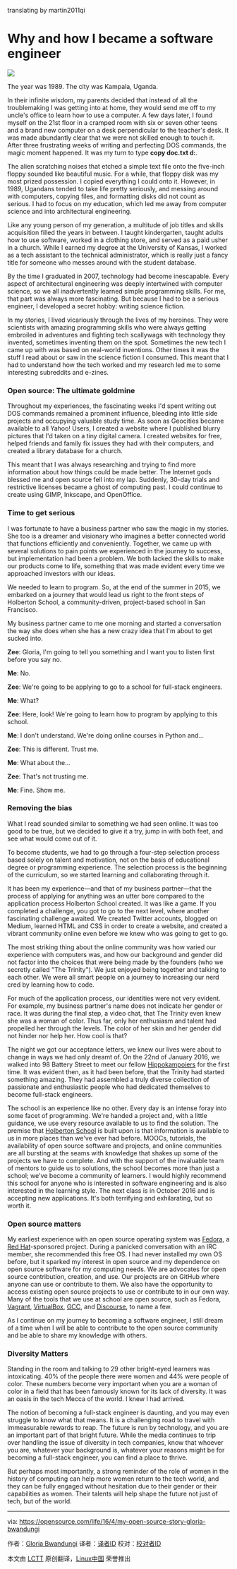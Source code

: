 translating by martin2011qi

Why and how I became a software engineer
==========================================

![](https://opensource.com/sites/default/files/styles/image-full-size/public/images/life/myopensourcestory.png?itok=6TXlAkFi)

The year was 1989. The city was Kampala, Uganda.

In their infinite wisdom, my parents decided that instead of all the troublemaking I was getting into at home, they would send me off to my uncle's office to learn how to use a computer. A few days later, I found myself on the 21st floor in a cramped room with six or seven other teens and a brand new computer on a desk perpendicular to the teacher's desk. It was made abundantly clear that we were not skilled enough to touch it. After three frustrating weeks of writing and perfecting DOS commands, the magic moment happened. It was my turn to type **copy doc.txt d:**.

The alien scratching noises that etched a simple text file onto the five-inch floppy sounded like beautiful music. For a while, that floppy disk was my most prized possession. I copied everything I could onto it. However, in 1989, Ugandans tended to take life pretty seriously, and messing around with computers, copying files, and formatting disks did not count as serious. I had to focus on my education, which led me away from computer science and into architectural engineering.

Like any young person of my generation, a multitude of job titles and skills acquisition filled the years in between. I taught kindergarten, taught adults how to use software, worked in a clothing store, and served as a paid usher in a church. While I earned my degree at the University of Kansas, I worked as a tech assistant to the technical administrator, which is really just a fancy title for someone who messes around with the student database.

By the time I graduated in 2007, technology had become inescapable. Every aspect of architectural engineering was deeply intertwined with computer science, so we all inadvertently learned simple programming skills. For me, that part was always more fascinating. But because I had to be a serious engineer, I developed a secret hobby: writing science fiction.

In my stories, I lived vicariously through the lives of my heroines. They were scientists with amazing programming skills who were always getting embroiled in adventures and fighting tech scallywags with technology they invented, sometimes inventing them on the spot. Sometimes the new tech I came up with was based on real-world inventions. Other times it was the stuff I read about or saw in the science fiction I consumed. This meant that I had to understand how the tech worked and my research led me to some interesting subreddits and e-zines.

### Open source: The ultimate goldmine

Throughout my experiences, the fascinating weeks I'd spent writing out DOS commands remained a prominent influence, bleeding into little side projects and occupying valuable study time. As soon as Geocities became available to all Yahoo! Users, I created a website where I published blurry pictures that I'd taken on a tiny digital camera. I created websites for free, helped friends and family fix issues they had with their computers, and created a library database for a church.

This meant that I was always researching and trying to find more information about how things could be made better. The Internet gods blessed me and open source fell into my lap. Suddenly, 30-day trials and restrictive licenses became a ghost of computing past. I could continue to create using GIMP, Inkscape, and OpenOffice.

### Time to get serious

I was fortunate to have a business partner who saw the magic in my stories. She too is a dreamer and visionary who imagines a better connected world that functions efficiently and conveniently. Together, we came up with several solutions to pain points we experienced in the journey to success, but implementation had been a problem. We both lacked the skills to make our products come to life, something that was made evident every time we approached investors with our ideas.

We needed to learn to program. So, at the end of the summer in 2015, we embarked on a journey that would lead us right to the front steps of Holberton School, a community-driven, project-based school in San Francisco.

My business partner came to me one morning and started a conversation the way she does when she has a new crazy idea that I'm about to get sucked into.

**Zee**: Gloria, I'm going to tell you something and I want you to listen first before you say no.

**Me**: No.

**Zee**: We're going to be applying to go to a school for full-stack engineers.

**Me**: What?

**Zee**: Here, look! We're going to learn how to program by applying to this school.

**Me**: I don't understand. We're doing online courses in Python and...

**Zee**: This is different. Trust me.

**Me**: What about the...

**Zee**: That's not trusting me.

**Me**: Fine. Show me.

### Removing the bias

What I read sounded similar to something we had seen online. It was too good to be true, but we decided to give it a try, jump in with both feet, and see what would come out of it.

To become students, we had to go through a four-step selection process based solely on talent and motivation, not on the basis of educational degree or programming experience. The selection process is the beginning of the curriculum, so we started learning and collaborating through it.

It has been my experience—and that of my business partner—that the process of applying for anything was an utter bore compared to the application process Holberton School created. It was like a game. If you completed a challenge, you got to go to the next level, where another fascinating challenge awaited. We created Twitter accounts, blogged on Medium, learned HTML and CSS in order to create a website, and created a vibrant community online even before we knew who was going to get to go.

The most striking thing about the online community was how varied our experience with computers was, and how our background and gender did not factor into the choices that were being made by the founders (who we secretly called "The Trinity"). We just enjoyed being together and talking to each other. We were all smart people on a journey to increasing our nerd cred by learning how to code.

For much of the application process, our identities were not very evident. For example, my business partner's name does not indicate her gender or race. It was during the final step, a video chat, that The Trinity even knew she was a woman of color. Thus far, only her enthusiasm and talent had propelled her through the levels. The color of her skin and her gender did not hinder nor help her. How cool is that?

The night we got our acceptance letters, we knew our lives were about to change in ways we had only dreamt of. On the 22nd of January 2016, we walked into 98 Battery Street to meet our fellow [Hippokampoiers][2] for the first time. It was evident then, as it had been before, that the Trinity had started something amazing. They had assembled a truly diverse collection of passionate and enthusiastic people who had dedicated themselves to become full-stack engineers.

The school is an experience like no other. Every day is an intense foray into some facet of programming. We're handed a project and, with a little guidance, we use every resource available to us to find the solution. The premise that [Holberton School][1] is built upon is that information is available to us in more places than we've ever had before. MOOCs, tutorials, the availability of open source software and projects, and online communities are all bursting at the seams with knowledge that shakes up some of the projects we have to complete. And with the support of the invaluable team of mentors to guide us to solutions, the school becomes more than just a school; we've become a community of learners. I would highly recommend this school for anyone who is interested in software engineering and is also interested in the learning style. The next class is in October 2016 and is accepting new applications. It's both terrifying and exhilarating, but so worth it.

### Open source matters

My earliest experience with an open source operating system was [Fedora][3], a [Red Hat][4]-sponsored project. During a panicked conversation with an IRC member, she recommended this free OS. I had never installed my own OS before, but it sparked my interest in open source and my dependence on open source software for my computing needs. We are advocates for open source contribution, creation, and use. Our projects are on GitHub where anyone can use or contribute to them. We also have the opportunity to access existing open source projects to use or contribute to in our own way. Many of the tools that we use at school are open source, such as Fedora, [Vagrant][5], [VirtualBox][6], [GCC][7], and [Discourse][8], to name a few.

As I continue on my journey to becoming a software engineer, I still dream of a time when I will be able to contribute to the open source community and be able to share my knowledge with others.

### Diversity Matters

Standing in the room and talking to 29 other bright-eyed learners was intoxicating. 40% of the people there were women and 44% were people of color. These numbers become very important when you are a woman of color in a field that has been famously known for its lack of diversity. It was an oasis in the tech Mecca of the world. I knew I had arrived.

The notion of becoming a full-stack engineer is daunting, and you may even struggle to know what that means. It is a challenging road to travel with immeasurable rewards to reap. The future is run by technology, and you are an important part of that bright future. While the media continues to trip over handling the issue of diversity in tech companies, know that whoever you are, whatever your background is, whatever your reasons might be for becoming a full-stack engineer, you can find a place to thrive.

But perhaps most importantly, a strong reminder of the role of women in the history of computing can help more women return to the tech world, and they can be fully engaged without hesitation due to their gender or their capabilities as women. Their talents will help shape the future not just of tech, but of the world.


------------------------------------------------------------------------------

via: https://opensource.com/life/16/4/my-open-source-story-gloria-bwandungi

作者：[Gloria Bwandungi][a]
译者：[译者ID](https://github.com/译者ID)
校对：[校对者ID](https://github.com/校对者ID)

本文由 [LCTT](https://github.com/LCTT/TranslateProject) 原创翻译，[Linux中国](https://linux.cn/) 荣誉推出

[a]:https://opensource.com/users/nappybrain
[1]: https://www.holbertonschool.com/
[2]: https://twitter.com/hippokampoiers
[3]: https://en.wikipedia.org/wiki/Fedora_(operating_system)
[4]: https://www.redhat.com/
[5]: https://www.vagrantup.com/
[6]: https://www.virtualbox.org/
[7]: https://gcc.gnu.org/
[8]: https://www.discourse.org/
